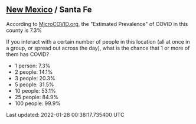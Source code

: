 
## [New Mexico](/united-states/new-mexico) / Santa Fe

According to [MicroCOVID.org](http://microcovid.org),
the "Estimated Prevalence" of COVID in this county is 7.3%

If you interact with a certain number of people in this location
(all at once in a group, or spread out across the day), what is the chance that
1 or more of them has COVID?

- 1 person: 7.3%
- 2 people: 14.1%
- 3 people: 20.3%
- 5 people: 31.5%
- 10 people: 53.1%
- 25 people: 84.9%
- 100 people: 99.9%

Last updated: 2022-01-28 00:38:17.735400 UTC
